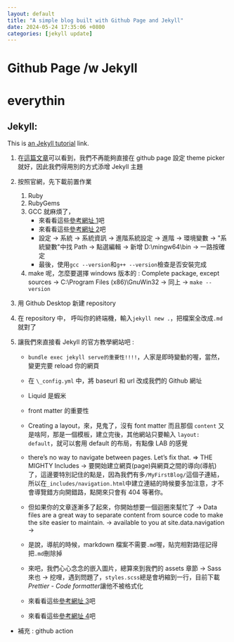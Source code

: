 ```yaml
---
layout: default
title: "A simple blog built with Github Page and Jekyll"
date: 2024-05-24 17:35:06 +0800
categories: [jekyll update]
---
```


# Github Page /w Jekyll

# everythin

## Jekyll:

This is [an Jekyll tutorial](https://docs.github.com/en/pages/setting-up-a-github-pages-site-with-jekyll/adding-a-theme-to-your-github-pages-site-using-jekyll "DMC") link.

1. 在[這篇文章](https://github.blog/changelog/2022-08-22-github-pages-deprecating-the-theme-picker/)可以看到，我們不再能夠直接在 github page 設定 theme picker 就好，因此我們得用別的方式添增 Jekyll 主題
2. 按照官網，先下載前置作業
   1. Ruby
   2. RubyGems
   3. GCC 就麻煩了，
      - 來看看這些[參考網址 1](https://hackmd.io/@ShawnNTU-CS/HJj4EfGhp?utm_source=preview-mode&utm_medium=rec)吧
      - 來看看這些[參考網址 2](https://sites.google.com/site/mycprogrammingbook/bu-chong-cai-liao/gccanzhuang)吧
      - 設定 -> 系統 -> 系統資訊 -> 進階系統設定 -> 進階 -> 環境變數 -> "系統變數"中找 Path -> 點選編輯 -> 新增 D:\mingw64\bin -> 一路按確定
      - 最後，使用`gcc --version`和`g++ --version`檢查是否安裝完成
   4. make 呢，怎麼要選擇 windows 版本的 : Complete package, except sources -> C:\Program Files (x86)\GnuWin32 -> 同上 -> `make --version`
3. 用 Github Desktop 新建 repository
4. 在 repository 中， 呼叫你的終端機，輸入`jekyll new .`，把檔案全改成`.md`就對了
5. 讓我們來直接看 Jekyll 的官方教學網站吧 :

   - `bundle exec jekyll serve的重要性!!!!`，人家是即時變動的喔，當然，變更完要 reload 你的網頁
   - 在 `\_config.yml` 中，將 baseurl 和 url 改成我們的 Github 網址
   - Liquid 是蝦米
   - front matter 的重要性
   - Creating a layout，來，見鬼了，沒有 font matter 而且那個 `content` 又是啥阿，那是一個模板，建立完後，其他網站只要輸入 `layout: default`，就可以套用 default 的布局，有點像 LAB 的感覺
   - there’s no way to navigate between pages. Let’s fix that. => THE MIGHTY Includes -> 要開始建立網頁(page)與網頁之間的導向(導航)了，這邊要特別記住的點是，因為我們有多`/MyFirstBlog/`這個子連結，所以在`_includes/navigation.html`中建立連結的時候要多加注意，才不會導覽錯方向開錯路，點開來只會有 404 等著你。
   - 但如果你的文章逐漸多了起來，你開始想要一個迴圈來幫忙了 -> Data files are a great way to separate content from source code to make the site easier to maintain. -> available to you at site.data.navigation ->
   - 是說，導航的時候，markdown 檔案不需要`.md`喔，貼完相對路徑記得把`.md`刪除掉
   - 來吧，我們心心念念的嵌入圖片，總算來到我們的 assets 章節 -> Sass 來也 -> 挖哩，遇到問題了，`styles.scss`總是會坍縮到一行，目前下載*Prettier - Code formatter*讓他不被格式化

   - 來看看這些[參考網址 3](https://gist.github.com/abearxiong/8ae3caa6728e26565fec4a146344a065)吧
   - 來看看這些[參考網址 4](https://jekyllrb.com/docs/step-by-step/01-setup/)吧

- 補充 : github action
